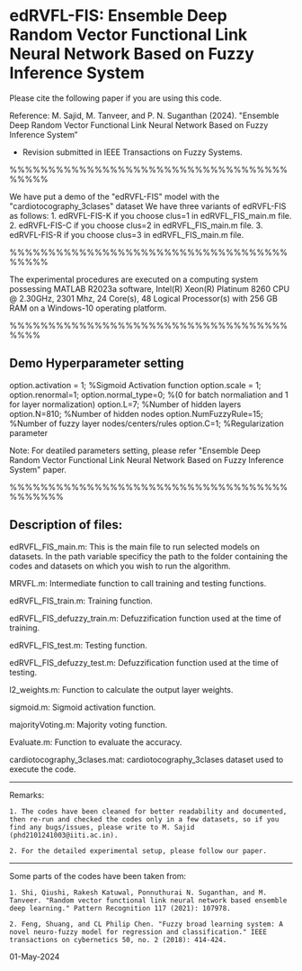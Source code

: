 # edRVFL-FIS: Ensemble Deep Random Vector Functional Link Neural Network Based on Fuzzy Inference System

Please cite the following paper if you are using this code.

Reference: M. Sajid, M. Tanveer, and P. N. Suganthan (2024). "Ensemble Deep Random Vector Functional Link Neural Network Based on Fuzzy Inference System”
- Revision submitted in IEEE Transactions on Fuzzy Systems.

%%%%%%%%%%%%%%%%%%%%%%%%%%%%%%%%%%%%%%%%%

We have put a demo of the "edRVFL-FIS" model with the "cardiotocography_3clases" dataset
We have three variants of edRVFL-FIS as follows:
	1. edRVFL-FIS-K if you choose clus=1 in edRVFL_FIS_main.m file.
	2. edRVFL-FIS-C if you choose clus=2 in edRVFL_FIS_main.m file.
	3. edRVFL-FIS-R if you choose clus=3 in edRVFL_FIS_main.m file.
 

%%%%%%%%%%%%%%%%%%%%%%%%%%%%%%%%%%%%%%%%%

The experimental procedures are executed on a computing system possessing MATLAB R2023a software, Intel(R) Xeon(R) Platinum 8260 CPU @ 2.30GHz, 2301 Mhz, 24 Core(s),
48 Logical Processor(s) with 256 GB RAM on a Windows-10 operating platform.


%%%%%%%%%%%%%%%%%%%%%%%%%%%%%%%%%%%%%%%%

Demo Hyperparameter setting
---------------------------
option.activation = 1; %Sigmoid Activation function
option.scale = 1;
option.renormal=1;
option.normal_type=0; %(0 for batch normaliation and 1 for layer normalization)
option.L=7; %Number of hidden layers
option.N=810; %Number of hidden nodes
option.NumFuzzyRule=15; %Number of fuzzy layer nodes/centers/rules
option.C=1; %Regularization parameter

Note: For deatiled parameters setting, please refer "Ensemble Deep Random Vector Functional Link Neural Network Based on Fuzzy Inference System" paper.

%%%%%%%%%%%%%%%%%%%%%%%%%%%%%%%%%%%%%%%%%%%

Description of files:
---------------------
edRVFL_FIS_main.m: This is the main file to run selected models on datasets. In the path variable specificy the path to the folder containing the codes and datasets on which you wish to run the algorithm. 

MRVFL.m: Intermediate function to call training and testing functions.

edRVFL_FIS_train.m: Training function.

edRVFL_FIS_defuzzy_train.m: Defuzzification function used at the time of training.

edRVFL_FIS_test.m: Testing function.

edRVFL_FIS_defuzzy_test.m: Defuzzification function used at the time of testing.

l2_weights.m: Function to calculate the output layer weights.

sigmoid.m: Sigmoid activation function.

majorityVoting.m: Majority voting function.

Evaluate.m: Function to evaluate the accuracy.

cardiotocography_3clases.mat: cardiotocography_3clases dataset used to execute the code.
________________________________________________________________
Remarks:

	1. The codes have been cleaned for better readability and documented, then re-run and checked the codes only in a few datasets, so if you find any bugs/issues, please write to M. Sajid (phd2101241003@iiti.ac.in).
 
	2. For the detailed experimental setup, please follow our paper.  
________________________________________________________________
Some parts of the codes have been taken from:

	1. Shi, Qiushi, Rakesh Katuwal, Ponnuthurai N. Suganthan, and M. Tanveer. "Random vector functional link neural network based ensemble deep learning." Pattern Recognition 117 (2021): 107978.
 
	2. Feng, Shuang, and CL Philip Chen. "Fuzzy broad learning system: A novel neuro-fuzzy model for regression and classification." IEEE transactions on cybernetics 50, no. 2 (2018): 414-424.

01-May-2024



